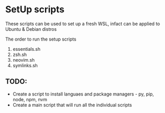 # SetUp scripts

These scripts can be used to set up a fresh WSL, infact can be applied to
Ubuntu & Debian distros

The order to run the setup scripts
1. essentials.sh
2. zsh.sh
3. neovim.sh
4. symlinks.sh


## TODO:
- Create a script to install languaes and package managers - py, pip, node, npm, nvm
- Create a main script that will run all the individual scripts

